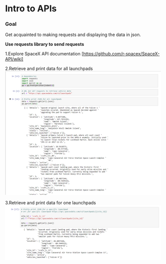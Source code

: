 # Intro to APIs

### Goal
Get acquainted to making requests and displaying the data in json.

**Use requests library to send requests**

1.Explore SpaceX API documentation
[https://github.com/r-spacex/SpaceX-API/wiki]

2.Retrieve and print data for all launchpads
![alt text](spaceX_1.png)

3.Retrieve and print data for one launchpads
![alt text](spaceX_2.png)
